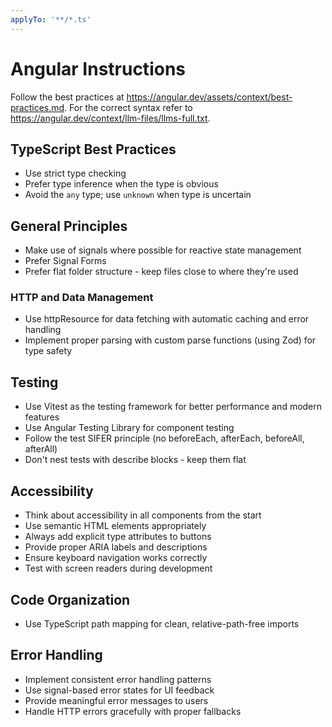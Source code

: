 ```yaml
---
applyTo: '**/*.ts'
---
```


# Angular Instructions

Follow the best practices at https://angular.dev/assets/context/best-practices.md.
For the correct syntax refer to https://angular.dev/context/llm-files/llms-full.txt.

## TypeScript Best Practices

- Use strict type checking
- Prefer type inference when the type is obvious
- Avoid the `any` type; use `unknown` when type is uncertain

## General Principles

- Make use of signals where possible for reactive state management
- Prefer Signal Forms
- Prefer flat folder structure - keep files close to where they're used

### HTTP and Data Management

- Use httpResource for data fetching with automatic caching and error handling
- Implement proper parsing with custom parse functions (using Zod) for type safety

## Testing

- Use Vitest as the testing framework for better performance and modern features
- Use Angular Testing Library for component testing
- Follow the test SIFER principle (no beforeEach, afterEach, beforeAll, afterAll)
- Don't nest tests with describe blocks - keep them flat

## Accessibility

- Think about accessibility in all components from the start
- Use semantic HTML elements appropriately
- Always add explicit type attributes to buttons
- Provide proper ARIA labels and descriptions
- Ensure keyboard navigation works correctly
- Test with screen readers during development

## Code Organization

- Use TypeScript path mapping for clean, relative-path-free imports

## Error Handling

- Implement consistent error handling patterns
- Use signal-based error states for UI feedback
- Provide meaningful error messages to users
- Handle HTTP errors gracefully with proper fallbacks
